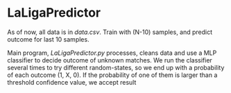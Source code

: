 # LaLigaPredictor

As of now, all data is in <i>data.csv</i>. Train with (N-10) samples, and predict outcome for last 10 samples.

Main program, <i>LaLigaPredictor.py</i> processes, cleans data and use a MLP classifier to decide outcome of unknown matches. We run the classifier several times to try different random-states, so we end up with a probability of each outcome (1, X, 0). If the probability of one of them is larger than a threshold confidence value, we accept result
